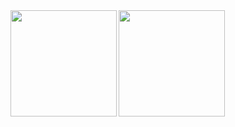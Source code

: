<a href="https://github.com/tomoya0318">
  <img align="left" height="170px" src="https://tomoya-readme.vercel.app/api/?username=tomoya0318&count_private=true&show_icons=true&theme=github_dark&exclude_repo=tomoya-readme&include_all_commits=true" />
</a>
<a href="https://github.com/tomoya0318">
  <img align="left" height="170px" src="https://tomoya-readme.vercel.app/api/top-langs/?username=tomoya0318&layout=compact&theme=github_dark&exclude_repo=tomoya-readme" />
</a>
<!--
**tomoya0318/tomoya0318** is a ✨ _special_ ✨ repository because its `README.md` (this file) appears on your GitHub profile.

Here are some ideas to get you started:

- 🔭 I’m currently working on ...
- 🌱 I’m currently learning ...
- 👯 I’m looking to collaborate on ...
- 🤔 I’m looking for help with ...
- 💬 Ask me about ...
- 📫 How to reach me: ...
- 😄 Pronouns: ...
- ⚡ Fun fact: ...
-->
